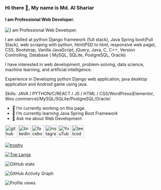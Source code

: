 ### Hi there 👋, My name is Md. Al Shariar
#### I am Professional Web Developer.
![I am Professional Web Developer.](https://scontent.fdac129-1.fna.fbcdn.net/v/t1.6435-9/128135642_1689846701189664_409523961328256633_n.jpg?stp=dst-jpg_p960x960&_nc_cat=106&ccb=1-5&_nc_sid=e3f864&_nc_ohc=L1_LVcKW7kgAX9nx01e&_nc_ht=scontent.fdac129-1.fna&oh=00_AT_sBH0GZRTIR76rfAqP34ApJT69OHK9lXrdp11qg16VoA&oe=627D1940)

I am skilled at python Django framework (full stack), Java Spring boot(Full Stack), web scraping with python, html(PSD to html, responsive web page), CSS, Bootstrap, Vanilla JavaScript, jQuery, Java, C, C++, Version Controlling, Database ( MySQL, SQLite, PostgreSQL, Oracle) 

I have interested in web development, problem-solving, data science, machine learning, and artificial intelligence.

Experience in Developing python Django web application, java desktop application and
Android game using java.

Skills: JAVA / PYTHON/C/REACT / JS / HTML / CSS/WordPress(Elementor, Woo commerce)/MySQL/SQLite/PostgreSQL/Oracle/

- 🔭 I’m currently working on this page. 
- 🌱 I’m currently learning Java Spring Boot Framework 
- 💬 Ask me about Web Development 


[<img src='https://cdn.jsdelivr.net/npm/simple-icons@3.0.1/icons/github.svg' alt='github' height='40'>](https://github.com/https://github.com/Shariarbup)  [<img src='https://cdn.jsdelivr.net/npm/simple-icons@3.0.1/icons/linkedin.svg' alt='linkedin' height='40'>](https://www.linkedin.com/in/https://www.linkedin.com/in/shariarbup//)  [<img src='https://cdn.jsdelivr.net/npm/simple-icons@3.0.1/icons/facebook.svg' alt='facebook' height='40'>](https://www.facebook.com/https://www.facebook.com/shariar058)  [<img src='https://cdn.jsdelivr.net/npm/simple-icons@3.0.1/icons/instagram.svg' alt='instagram' height='40'>](https://www.instagram.com/https://www.instagram.com/shariar0//)  [<img src='https://cdn.jsdelivr.net/npm/simple-icons@3.0.1/icons/youtube.svg' alt='YouTube' height='40'>](https://www.youtube.com/channel/https://www.youtube.com/channel/UC0XIb1eXWBNY1jXq_Rt9ZZA)  [<img src='https://cdn.jsdelivr.net/npm/simple-icons@3.0.1/icons/leetcode.svg' alt='leetcode' height='40'>](https://leetcode.com/Shariarbup/)  

[![trophy](https://github-profile-trophy.vercel.app/?username=https://github.com/Shariarbup)](https://github.com/ryo-ma/github-profile-trophy)

[![Top Langs](https://github-readme-stats.vercel.app/api/top-langs/?username=https://github.com/Shariarbup)](https://github.com/anuraghazra/github-readme-stats)

![GitHub stats](https://github-readme-stats.vercel.app/api?username=https://github.com/Shariarbup&show_icons=true)  

![GitHub Activity Graph](https://activity-graph.herokuapp.com/graph?username=https://github.com/Shariarbup)  

![Profile views](https://gpvc.arturio.dev/https://github.com/Shariarbup)  
